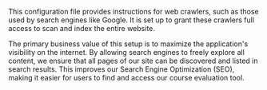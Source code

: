 This configuration file provides instructions for web crawlers, such as those used by search engines like Google. It is set up to grant these crawlers full access to scan and index the entire website.

The primary business value of this setup is to maximize the application's visibility on the internet. By allowing search engines to freely explore all content, we ensure that all pages of our site can be discovered and listed in search results. This improves our Search Engine Optimization (SEO), making it easier for users to find and access our course evaluation tool.